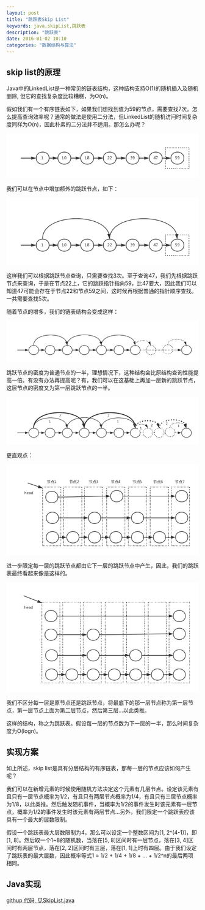 ```yaml
---
layout: post
title: "跳跃表Skip List"
keywords: java,skipList,跳跃表
description: "跳跃表"
date: 2016-01-02 10:10
categories: "数据结构与算法"
---
```


## skip list的原理
Java中的LinkedList是一种常见的链表结构，这种结构支持O(1)的随机插入及随机删除, 但它的查找复杂度比较糟糕，为O(n)。

假如我们有一个有序链表如下，如果我们想找到值为59的节点，需要查找7次。怎么提高查询效率呢？通常的做法是使用二分法，但LinkedList的随机访问时间复杂度同样为O(n)，因此朴素的二分法并不适用。那怎么办呢？

![list](/assets/skip-list/list.png)

我们可以在节点中增加额外的跳跃节点，如下：

![list point](/assets/skip-list/list-point.png)

这样我们可以根据跳跃节点查询，只需要查找3次。至于查询47，我们先根据跳跃节点来查询，于是在节点22上，它的跳跃指针指向59，比47要大，因此我们可以知道47可能会存在于节点22和节点59之间，这时候再根据普通的指针顺序查找。一共需要查找5次。

随着节点的增多，我们的链表结构会变成这样：

![list final](/assets/skip-list/list-final.png)

跳跃节点的密度为普通节点的一半，理想情况下，这种结构会比原结构查询性能提高一倍。有没有办法再提高呢？有，我们可以在这基础上再加一层新的跳跃节点，这层节点的密度又为第一层跳跃节点的一半。

![list final](/assets/skip-list/list-final-2.png)

更直观点：

![skip list 1](/assets/skip-list/skip-list-1.png)

进一步限定每一层的跳跃节点都由它下一层的跳跃节点中产生，因此，我们的跳跃表最终看起来像是这样的。

![skip list 2](/assets/skip-list/skip-list-2.png)

我们不区分每一层是原节点还是跳跃节点，将最底下的那一层节点称为第一层节点，第一层节点上面为第二层节点，然后第三层...以此类推。

这样的结构，称之为跳跃表。假设每一层的节点数为下一层的一半，那么时间复杂度为O(logn)。

## 实现方案

如上所述，skip list是具有分层结构的有序链表，那每一层的节点应该如何产生呢？

我们可以在新增元素的时候使用随机方法决定这个元素有几层节点。设定该元素有且只有一层节点概率为1/2，有且只有两层节点概率为1/4，有且只有三层节点概率为1/8，以此类推。然后触发随机事件，当概率为1/2的事件发生时该元素有一层节点，概率为1/2的事件发生时该元素有两层节点...另外，我们限定一个跳跃表应该具有一个最大的层数限制。

假设一个跳跃表最大层数限制为4，那么可以设定一个整数区间为[1, 2^(4-1)]，即[1, 8]。然后取一个1~8的随机数，当落在[5, 8]区间时有一层节点，落在[3, 4]区间时有两层节点，落在[2, 2]区间时有三层，落在[1, 1]上时有四层。由于我们设定了跳跃表的最大层数，因此概率等式1 = 1/2 + 1/4 + 1/8 + ... + 1/2^n的最后两项相同。

## Java实现
[githup 代码, 见SkipList.java](https://github.com/dengshenyu/data_structure)

